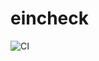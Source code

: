 # eincheck

![CI](https://github.com/epronovost/eincheck/actions/workflows/pr.yaml/badge.svg?branch=main)